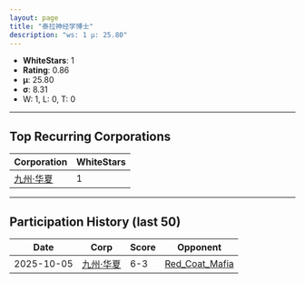 ```yaml
---
layout: page
title: "泰拉神经学博士"
description: "ws: 1 μ: 25.80"
---
```

- **WhiteStars**: 1
- **Rating**: 0.86
- **μ**: 25.80  
- **σ**: 8.31
- W: 1, L: 0, T: 0

---

## Top Recurring Corporations

| Corporation | WhiteStars |
| --- | --- |
| [九州·华夏](https://ws.tsl.rocks/corp/b9cbe11f1e67c4fe116f0b88f6a09cd820c689366a96b35d8393a6ef34b8558f/) | 1 |

---

## Participation History (last 50)

| Date | Corp | Score | Opponent |
| --- | --- | --- | --- |
| 2025-10-05 | [九州·华夏](https://ws.tsl.rocks/corp/b9cbe11f1e67c4fe116f0b88f6a09cd820c689366a96b35d8393a6ef34b8558f/) | 6-3 | [Red\_Coat\_Mafia](https://ws.tsl.rocks/corp/f5825bb96dc9d061496fcea5926a16ba159a26ccd5518f8e63583c52fb68dd29/) |